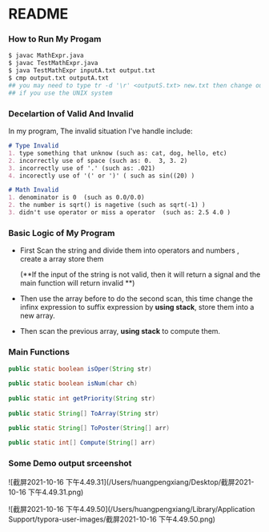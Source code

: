 # README



### How to Run My Progam

```bash
$ javac MathExpr.java
$ javac TestMathExpr.java
$ java TestMathExpr inputA.txt output.txt
$ cmp output.txt outputA.txt
## you may need to type tr -d '\r' <outputS.txt> new.txt then change outputA.txt to new.txt
## if you use the UNIX system
```



### Decelartion of Valid And Invalid

In my program, The invalid situation I've handle include:

```markdown
# Type Invalid
1. type something that unknow (such as: cat, dog, hello, etc)
2. incorrectly use of space (such as: 0.  3, 3. 2)
3. incorrectly use of '.' (such as: .021)
4. incorectly use of '(' or ')' ( such as sin((20) )

# Math Invalid 
1. denominator is 0  (such as 0.0/0.0)
2. the number is sqrt() is nagetive (such as sqrt(-1) )
3. didn't use operator or miss a operator  (such as: 2.5 4.0 )


```



### Basic Logic of My Program

- First Scan the string and divide them into operators and numbers , create a array store them

  (**If the input of the string is not valid, then it will return a signal and the main function will return invalid **)

- Then use the array before to do the second scan, this time change the infinx expression to suffix expression by **using stack**,  store them into a new array.

- Then scan the previous array,  **using stack**  to compute them.

  

### Main Functions 

```java
public static boolean isOper(String str)
  
public static boolean isNum(char ch)
  
public static int getPriority(String str)
  
public static String[] ToArray(String str)

public static String[] ToPoster(String[] arr) 
  
public static int[] Compute(String[] arr)
```





### Some Demo output srceenshot 

![截屏2021-10-16 下午4.49.31](/Users/huangpengxiang/Desktop/截屏2021-10-16 下午4.49.31.png)



![截屏2021-10-16 下午4.49.50](/Users/huangpengxiang/Library/Application Support/typora-user-images/截屏2021-10-16 下午4.49.50.png)



